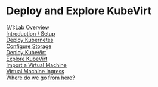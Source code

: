 # Deploy and Explore KubeVirt

[//]:[Lab Overview](labs/lab0/lab0.md)\
[Introduction / Setup](labs/lab1/lab1.md)\
[Deploy Kubernetes](labs/lab2/lab2.md)\
[Configure Storage](labs/lab3/lab3.md)\
[Deploy KubeVirt](labs/lab4/lab4.md)\
[Explore KubeVirt](labs/lab5/lab5.md)\
[Import a Virtual Machine](labs/lab6/lab6.md)\
[Virtual Machine Ingress](labs/lab7/lab7.md)\
[Where do we go from here?](labs/lab8/lab8.md)
